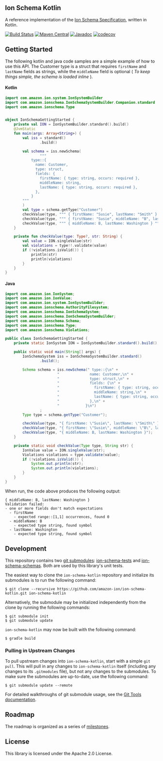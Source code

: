 ## Ion Schema Kotlin

A reference implementation of the [Ion Schema Specification](https://amazon-ion.github.io/ion-schema/docs/spec.html),
written in Kotlin.

[![Build Status](https://travis-ci.org/amazon-ion/ion-schema-kotlin.svg)](https://travis-ci.org/amazon-ion/ion-schema-kotlin)
[![Maven Central](https://maven-badges.herokuapp.com/maven-central/com.amazon.ion/ion-schema-kotlin/badge.svg)](https://maven-badges.herokuapp.com/maven-central/com.amazon.ion/ion-schema-kotlin)
[![Javadoc](https://javadoc-badge.appspot.com/com.amazon.ion/ion-schema-kotlin.svg?label=javadoc)](http://www.javadoc.io/doc/com.amazon.ion/ion-schema-kotlin)
[![codecov](https://codecov.io/gh/amazon-ion/ion-schema-kotlin/branch/master/graph/badge.svg)](https://codecov.io/gh/amazon-ion/ion-schema-kotlin)

## Getting Started

The following kotlin and java code samples are a simple example of how to use this
API. The Customer type is a struct that requires `firstName` and `lastName` fields as strings, while the
`middleName` field is optional ( *To keep things simple, the schema is loaded
inline* ).

#### Kotlin
```kotlin
import com.amazon.ion.system.IonSystemBuilder
import com.amazon.ionschema.IonSchemaSystemBuilder.Companion.standard
import com.amazon.ionschema.Type


object IonSchemaGettingStarted {
    private val ION = IonSystemBuilder.standard().build()
    @JvmStatic
    fun main(args: Array<String>) {
        val iss = standard()
                .build()

        val schema = iss.newSchema(
                """
            type::{
              name: Customer,
              type: struct,
              fields: {
                firstName: { type: string, occurs: required },
                middleName: string,
                lastName: { type: string, occurs: required },
              },
            }
        """
        )
        val type = schema.getType("Customer")
        checkValue(type, """ { firstName: "Susie", lastName: "Smith" } """)
        checkValue(type, """ { firstName: "Susie", middleName: "B", lastName: "Smith" } """)
        checkValue(type, """ { middleName: B, lastName: Washington } """)
    }

    private fun checkValue(type: Type?, str: String) {
        val value = ION.singleValue(str)
        val violations = type!!.validate(value)
        if (!violations.isValid()) {
            println(str)
            println(violations)
        }
    }
}
```

#### Java
```java
import com.amazon.ion.IonSystem;
import com.amazon.ion.IonValue;
import com.amazon.ion.system.IonSystemBuilder;
import com.amazon.ionschema.AuthorityFilesystem;
import com.amazon.ionschema.IonSchemaSystem;
import com.amazon.ionschema.IonSchemaSystemBuilder;
import com.amazon.ionschema.Schema;
import com.amazon.ionschema.Type;
import com.amazon.ionschema.Violations;

public class IonSchemaGettingStarted {
    private static IonSystem ION = IonSystemBuilder.standard().build();

    public static void main(String[] args) {
        IonSchemaSystem iss = IonSchemaSystemBuilder.standard()
                .build();

        Schema schema = iss.newSchema(" type::{\n" +
                        "              name: Customer,\n" +
                        "              type: struct,\n" +
                        "              fields: {\n" +
                        "                firstName: { type: string, occurs: required },\n" +
                        "                middleName: string,\n" +
                        "                lastName: { type: string, occurs: required },\n" +
                        "              },\n" +
                        "            }\n")
                ;
        Type type = schema.getType("Customer");

        checkValue(type, "{ firstName: \"Susie\", lastName: \"Smith\" }");
        checkValue(type, "{ firstName: \"Susie\", middleName: \"B\", lastName: \"Smith\" }");
        checkValue(type, "{ middleName: B, lastName: Washington }");
    }

    private static void checkValue(Type type, String str) {
        IonValue value = ION.singleValue(str);
        Violations violations = type.validate(value);
        if (!violations.isValid()) {
            System.out.println(str);
            System.out.println(violations);
        }
    }
}
```

When run, the code above produces the following output:
```
{ middleName: B, lastName: Washington }
Validation failed:
- one or more fields don't match expectations
  - firstName
    - expected range::[1,1] occurrences, found 0
  - middleName: B
    - expected type string, found symbol
  - lastName: Washington
    - expected type string, found symbol
```

## Development
This repository contains two [git submodules](https://git-scm.com/docs/git-submodule):
[ion-schema-tests](https://github.com/amazon-ion/ion-schema-tests)
and [ion-schema-schemas](https://github.com/amazon-ion/ion-schema-schemas).
Both are used by this library's unit tests.

The easiest way to clone the `ion-schema-kotlin` repository and initialize its submodules
is to run the following command:

```
$ git clone --recursive https://github.com/amazon-ion/ion-schema-kotlin.git ion-schema-kotlin
```

Alternatively, the submodule may be initialized independently from the clone
by running the following commands:

```
$ git submodule init
$ git submodule update
```

`ion-schema-kotlin` may now be built with the following command:

```
$ gradle build
```

### Pulling in Upstream Changes
To pull upstream changes into `ion-schema-kotlin`, start with a simple `git pull`.
This will pull in any changes to `ion-schema-kotlin` itself (including any changes
to its `.gitmodules` file), but not any changes to the submodules.
To make sure the submodules are up-to-date, use the following
command:

```
$ git submodule update --remote
```

For detailed walkthroughs of git submodule usage, see the
[Git Tools documentation](https://git-scm.com/book/en/v2/Git-Tools-Submodules).


## Roadmap

The roadmap is organized as a series of [milestones](https://github.com/amazon-ion/ion-schema-kotlin/milestones?direction=asc&sort=due_date&state=open).

## License

This library is licensed under the Apache 2.0 License. 


